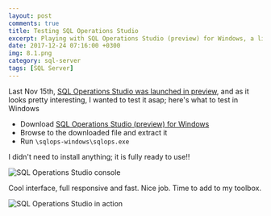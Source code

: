 ```yaml
---
layout: post
comments: true
title: Testing SQL Operations Studio
excerpt: Playing with SQL Operations Studio (preview) for Windows, a light (portable) app to manage SQL Server workloads
date: 2017-12-24 07:16:00 +0300
img: 8.1.png
category: sql-server
tags: [SQL Server]
---
```


Last Nov 15th, [SQL Operations Studio was launched in preview](https://blogs.technet.microsoft.com/dataplatforminsider/2017/11/15/announcing-sql-operations-studio-for-preview/), and as it looks pretty interesting, I wanted to test it asap; here's what to test in Windows

* Download [SQL Operations Studio (preview) for Windows](https://go.microsoft.com/fwlink/?linkid=862648)
* Browse to the downloaded file and extract it
* Run `\sqlops-windows\sqlops.exe`

I didn't need to install anything; it is fully ready to use!!

![SQL Operations Studio console]({{site.baseurl}}/assets/img/8.1.png)

Cool interface, full responsive and fast. Nice job. Time to add to my toolbox.

![SQL Operations Studio in action]({{site.baseurl}}/assets/img/8.2.png)
